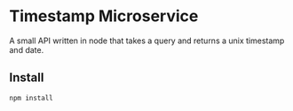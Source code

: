 # Timestamp Microservice
A small API written in node that takes a query and returns a unix timestamp and date.

## Install
```
npm install
```


